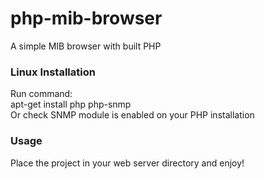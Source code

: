 # php-mib-browser

A simple MIB browser with built PHP

<h3>Linux Installation</h3>

Run command: <br>apt-get install php php-snmp
<br>
Or check SNMP module is enabled on your PHP installation

<h3>Usage</h3>

Place the project in your web server directory and enjoy!
